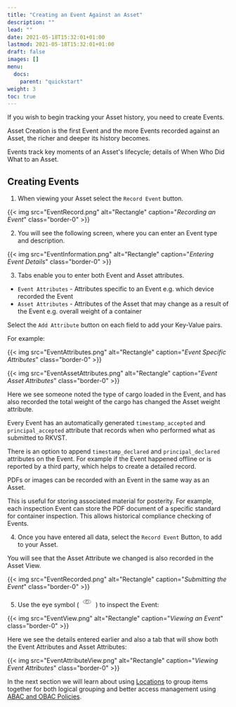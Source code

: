 ```yaml
---
title: "Creating an Event Against an Asset"
description: ""
lead: ""
date: 2021-05-18T15:32:01+01:00
lastmod: 2021-05-18T15:32:01+01:00
draft: false
images: []
menu:
  docs:
    parent: "quickstart"
weight: 3
toc: true
---
```


If you wish to begin tracking your Asset history, you need to create Events.

Asset Creation is the first Event and the more Events recorded against an Asset, the richer and deeper its history becomes.

Events track key moments of an Asset's lifecycle; details of When Who Did What to an Asset.

## Creating Events

1. When viewing your Asset select the `Record Event` button.

{{< img src="EventRecord.png" alt="Rectangle" caption="<em>Recording an Event</em>" class="border-0" >}}

2. You will see the following screen, where you can enter an Event type and description.

{{< img src="EventInformation.png" alt="Rectangle" caption="<em>Entering Event Details</em>" class="border-0" >}}

3. Tabs enable you to enter both Event and Asset attributes.

* `Event Attributes` - Attributes specific to an Event e.g. which device recorded the Event
* `Asset Attributes` - Attributes of the Asset that may change as a result of the Event e.g. overall weight of a container

Select the `Add Attribute` button on each field to add your Key-Value pairs.

For example:

{{< img src="EventAttributes.png" alt="Rectangle" caption="<em>Event Specific Attributes</em>" class="border-0" >}}

{{< img src="EventAssetAttributes.png" alt="Rectangle" caption="<em>Event Asset Attributes</em>" class="border-0" >}}

Here we see someone noted the type of cargo loaded in the Event, and has also recorded the total weight of the cargo has changed the Asset weight attribute.

Every Event has an automatically generated `timestamp_accepted` and `principal_accepted` attribute that records when who performed what as submitted to RKVST.

There is an option to append `timestamp_declared` and `principal_declared` attributes on the Event. For example if the Event happened offline or is reported by a third party, which helps to create a detailed record.

PDFs or images can be recorded with an Event in the same way as an Asset. 

This is useful for storing associated material for posterity. For example, each inspection Event can store the PDF document of a specific standard for container inspection. This allows historical compliance checking of Events.

4. Once you have entered all data, select the `Record Event` Button, to add to your Asset.

You will see that the Asset Attribute we changed is also recorded in the Asset View.

{{< img src="EventRecorded.png" alt="Rectangle" caption="<em>Submitting the Event</em>" class="border-0" >}}

5. Use the eye symbol ( ![](EyeSymbol.png) ) to inspect the Event:

{{< img src="EventView.png" alt="Rectangle" caption="<em>Viewing an Event</em>" class="border-0" >}}

Here we see the details entered earlier and also a tab that will show both the Event Attributes and Asset Attributes:

{{< img src="EventAttributeView.png" alt="Rectangle" caption="<em>Viewing Event Attributes</em>" class="border-0" >}}

In the next section we will learn about using [Locations](../../locations/locations-overview) to group items together for both logical grouping and better access management using [ABAC and OBAC Policies](../../iam-policies/iam-policies-overview).

